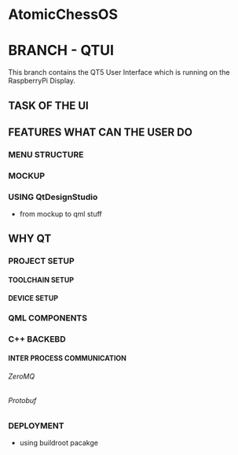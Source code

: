 # AtomicChessOS


# BRANCH - QTUI

This branch contains the QT5 User Interface which is running on the RaspberryPi Display.



## TASK OF THE UI

## FEATURES WHAT CAN THE USER DO

### MENU STRUCTURE

### MOCKUP

### USING QtDesignStudio
* from mockup to qml stuff




## WHY QT


### PROJECT SETUP

#### TOOLCHAIN SETUP
#### DEVICE SETUP

### QML COMPONENTS

### C++ BACKEBD


#### INTER PROCESS COMMUNICATION

###### ZeroMQ

###### Protobuf

### DEPLOYMENT
* using buildroot pacakge
 



